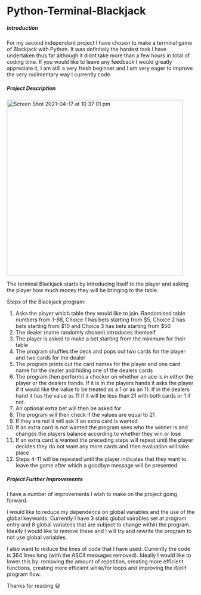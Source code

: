# Python-Terminal-Blackjack

##### Introduction

For my second independent project I have chosen to make a terminal game of Blackjack with Python. It was definitely the hardest task I have undertaken thus far although it didnt take more than a few hours in total of coding time. If you would like to leave any feedback I would greatly appreciate it, I am still a very fresh beginner and I am very eager to improve the very rudimentary way I currently code

##### Project Description

<img width="471" alt="Screen Shot 2021-04-17 at 10 37 01 pm" src="https://user-images.githubusercontent.com/66585639/115113562-54387e80-9fce-11eb-9aa0-8fd8b11c0fde.png">

The terminal Blackjack starts by introducing itself to the player and asking the player how much money they will be bringing to the table.

Steps of the Blackjack program:

1. Asks the player which table they would like to join. Randomised table numbers from 1-88, Choice 1 has bets starting from $5, Choice 2 has bets starting from $10 and Choice 3 has bets starting from $50
2. The dealer (name randomly chosen) introduces themself
3. The player is asked to make a bet starting from the minimum for their table
4. The program shuffles the deck and pops out two cards for the player and two cards for the dealer
5. The program prints out the card names for the player and one card name for the dealer and hiding one of the dealers cards
6. The program then performs a checker on whether an ace is in either the player or the dealers hands. If it is in the players hands it asks the player if it would like the value to be treated as a 1 or as an 11. If in the dealers hand it has the value as 11 if it will be less than 21 with both cards or 1 if not.
7. An optional extra bet will then be asked for 
8. The program will then check if the values are equal to 21
9. If they are not it will ask if an extra card is wanted
10. If an extra card is not wanted the program sees who the winner is and changes the players balance according to whether they win or lose
11. If an extra card is wanted the preceding steps will repeat until the player decides they do not want any more cards and then evaluation will take place
12. Steps 4-11 will be repeated until the player indicates that they want to leave the game after which a goodbye message will be presented

##### Project Further Improvements

I have a number of improvements I wish to make on the project going forward. 

I would like to reduce my dependence on global variables and the use of the global keywords. Currently I have 3 static global vairables set at program entry and 8 global variables that are subject to change within the program. Ideally I would like to remove these and I will try and rewrite the program to not use global variables.

I also want to reduce the lines of code that I have used. Currently the code is 364 lines long (with the ASCII messages removed). Ideally I would like to lower this by: removing the amount of repetition, creating more efficient functions, creating more efficient  while/for loops and improving the if/elif program flow.

Thanks for reading 😃
